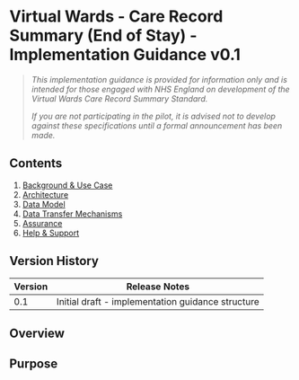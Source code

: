 # Virtual Wards - Care Record Summary (End of Stay) - Implementation Guidance v0.1

> *This implementation guidance is provided for information only and is intended for those engaged with NHS England on development of the Virtual Wards Care Record Summary Standard.* 
>
> *If you are not participating in the pilot, it is advised not to develop against these specifications until a formal announcement has been made.*


## Contents

1. [Background & Use Case](/1_Background.md)
2. [Architecture](/2_Architecture.md)
3. [Data Model](/3_Data_Model.md)
4. [Data Transfer Mechanisms](/4_Data_Transfer_Mechanisms.md)
5. [Assurance](/5_Assurance.md)
6. [Help & Support](/6_Support.md)

## Version History


|Version|Release Notes|
|--------------|-------------|
|0.1|Initial draft - implementation guidance structure|

## Overview

## Purpose
